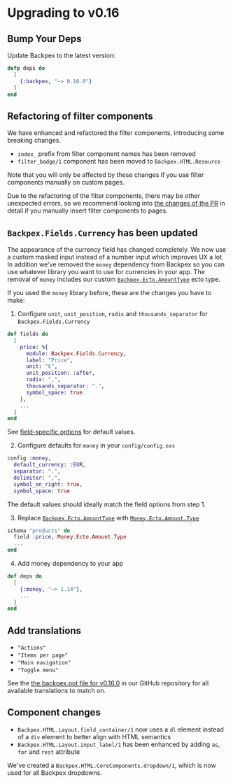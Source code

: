 # Upgrading to v0.16

## Bump Your Deps

Update Backpex to the latest version:

```elixir
defp deps do
  [
    {:backpex, "~> 0.16.0"}
  ]
end
```

## Refactoring of filter components

We have enhanced and refactored the filter components, introducing some breaking changes.

- `index_` prefix from filter component names has been removed
- `filter_badge/1` component has been moved to `Backpex.HTML.Resource`

Note that you will only be affected by these changes if you use filter components manually on custom pages.

Due to the refactoring of the filter components, there may be other unexpected errors, so we recommend looking into
[the changes of the PR](https://github.com/naymspace/backpex/pull/1553) in detail if you manually insert filter components to pages.

## `Backpex.Fields.Currency` has been updated

The appearance of the currency field has changed completely. We now use a custom masked input instead of a number input which improves UX a lot.
In addition we've removed the `money` dependency from Backpex so you can use whatever library you want to use for currencies in your app.
The removal of `money` includes our custom [`Backpex.Ecto.AmountType`]() ecto type.

If you used the `money` library before, these are the changes you have to make:

1. Configure `unit`, `unit_position`, `radix` and `thousands_separator` for `Backpex.Fields.Currency`

```elixir
def fields do
  [
    price: %{
      module: Backpex.Fields.Currency,
      label: "Price",
      unit: "€",
      unit_position: :after,
      radix: ",",
      thousands_separator: ".",
      symbol_space: true
    },
    ...
  ]
end
```

See [field-specific options](`Backpex.Fields.Currency`) for default values.

2. Configure defaults for `money` in your `config/config.exs`

```elixir
config :money,
  default_currency: :EUR,
  separator: ".",
  delimiter: ",",
  symbol_on_right: true,
  symbol_space: true
```

The default values should ideally match the field options from step 1.

3. Replace [`Backpex.Ecto.AmountType`]() with [`Money.Ecto.Amount.Type`]()

```elixir
schema "products" do
  field :price, Money.Ecto.Amount.Type
  ...
end
```

4. Add money dependency to your app

```elixir
def deps do
  [
    {:money, "~> 1.14"},
    ...
  ]
end
```

## Add translations

- `"Actions"`
- `"Items per page"`
- `"Main navigation"`
- `"Toggle menu"`

See the [the backpex.pot file for v0.16.0](https://github.com/naymspace/backpex/blob/0.16.0/priv/gettext/backpex.pot) in our GitHub repository for all available translations to match on.

## Component changes

- `Backpex.HTML.Layout.field_container/1` now uses a `dl` element instead of a `div` element to better align with HTML semantics
- `Backpex.HTML.Layout.input_label/1` has been enhanced by adding `as`, `for` and `rest` attribute

We've created a `Backpex.HTML.CoreComponents.dropdown/1`, which is now used for all Backpex dropdowns.
